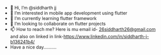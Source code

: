 - 👋 Hi, I’m @siddharth jj
- 👀 I’m interested in mobile app development using flutter
- 🌱 I’m currently learning flutter framework
- 💞️ I’m looking to collaborate on flutter projects
- 📫 How to reach me? Here is mu email id- 26siddharth26@gmail.com  and also on linked in link-https://www.linkedin.com/in/siddharth-j-b136241b4/
- Have a nice day..........


<!---
siddharth-codes/siddharth-codes is a ✨ special ✨ repository because its `README.md` (this file) appears on your GitHub profile.
You can click the Preview link to take a look at your changes.
--->
